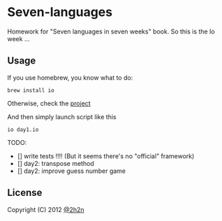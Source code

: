 # Seven-languages

Homework for "Seven languages in seven weeks" book. So this is the Io week ...

## Usage

If you use homebrew, you know what to do:

    brew install io

Otherwise, check the [project](http://iolanguage.com/)

And then simply launch script like this

    io day1.io

TODO:

  * [] write tests !!!! (But it seems there's no "official" framework)
  * [] day2: transpose method
  * [] day2: improve guess number game

## License

Copyright (C) 2012 [@2h2n](https://twitter.com/2h2n/)

